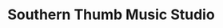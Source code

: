 ---
title: "Southern Thumb Music Studio"
url: /richmond/southern-thumb-music-studio/
shop: Musik
---
